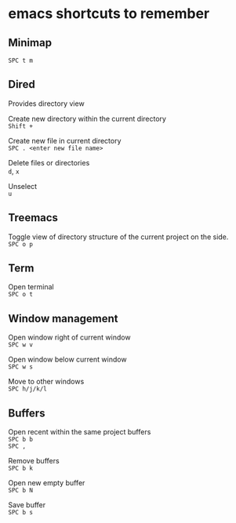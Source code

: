 # emacs shortcuts to remember

## Minimap
`SPC t m`  

## Dired

Provides directory view  

Create new directory within the current directory  
`Shift +`  

Create new file in current directory  
`SPC . <enter new file name>`  

Delete files or directories  
`d`, `x`  

Unselect  
`u`  

## Treemacs

Toggle view of directory structure of the current project on the side.  
`SPC o p`  

## Term

Open terminal  
`SPC o t`  

## Window management

Open window right of current window  
`SPC w v`  

Open window below current window  
`SPC w s`  

Move to other windows  
`SPC h/j/k/l`  

## Buffers

Open recent within the same project buffers  
`SPC b b`  
`SPC ,`  

Remove buffers  
`SPC b k`  

Open new empty buffer  
`SPC b N`  

Save buffer  
`SPC b s`  
